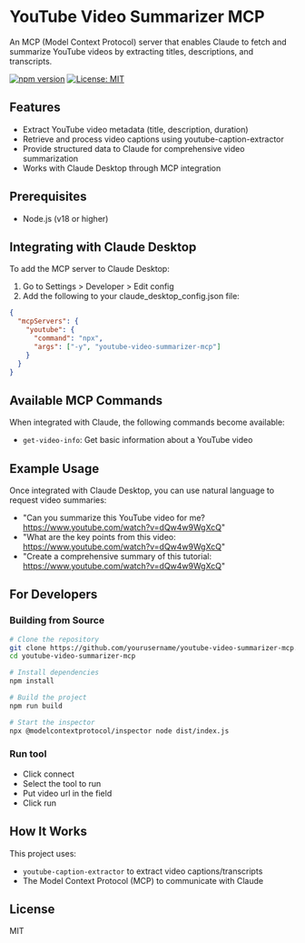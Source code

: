 # YouTube Video Summarizer MCP

An MCP (Model Context Protocol) server that enables Claude to fetch and summarize YouTube videos by extracting titles, descriptions, and transcripts.

[![npm version](https://img.shields.io/npm/v/youtube-video-summarizer-mcp.svg)](https://www.npmjs.com/package/youtube-video-summarizer-mcp)
[![License: MIT](https://img.shields.io/badge/License-MIT-yellow.svg)](https://opensource.org/licenses/MIT)

## Features

- Extract YouTube video metadata (title, description, duration)
- Retrieve and process video captions using youtube-caption-extractor
- Provide structured data to Claude for comprehensive video summarization
- Works with Claude Desktop through MCP integration

## Prerequisites
- Node.js (v18 or higher)

## Integrating with Claude Desktop

To add the MCP server to Claude Desktop:

1. Go to Settings > Developer > Edit config
2. Add the following to your claude_desktop_config.json file:

```json
{
  "mcpServers": {
    "youtube": {
      "command": "npx",
      "args": ["-y", "youtube-video-summarizer-mcp"]
    }
  }
}
```

## Available MCP Commands

When integrated with Claude, the following commands become available:

- `get-video-info`: Get basic information about a YouTube video

## Example Usage

Once integrated with Claude Desktop, you can use natural language to request video summaries:

- "Can you summarize this YouTube video for me? https://www.youtube.com/watch?v=dQw4w9WgXcQ"
- "What are the key points from this video: https://www.youtube.com/watch?v=dQw4w9WgXcQ"
- "Create a comprehensive summary of this tutorial: https://www.youtube.com/watch?v=dQw4w9WgXcQ"

## For Developers

### Building from Source

```bash
# Clone the repository
git clone https://github.com/yourusername/youtube-video-summarizer-mcp.git
cd youtube-video-summarizer-mcp

# Install dependencies
npm install

# Build the project
npm run build

# Start the inspector
npx @modelcontextprotocol/inspector node dist/index.js
```
### Run tool
- Click connect
- Select the tool to run
- Put video url in the field
- Click run

## How It Works

This project uses:
- `youtube-caption-extractor` to extract video captions/transcripts
- The Model Context Protocol (MCP) to communicate with Claude

## License

MIT
